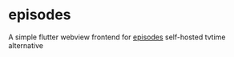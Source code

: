 # episodes

A simple flutter webview frontend for [episodes](https://github.com/bryangerlach/Episodes) self-hosted tvtime alternative

